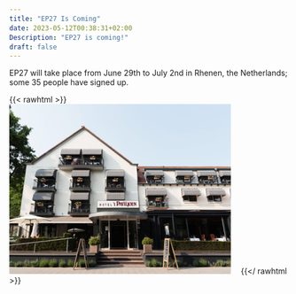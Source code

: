 ```yaml
---
title: "EP27 Is Coming"
date: 2023-05-12T00:38:31+02:00
Description: "EP27 is coming!"
draft: false
---
```

<!-- ![image](/images/hotel-paviljoen.jpg) -->
EP27 will take place from June 29th to July 2nd in Rhenen, the Netherlands; some 35 people have signed up.

{{< rawhtml >}}
        <img src="images/hotel-paviljoen.png" class="img-responsive pull-left gap-right" style="padding-right: 1em;" />
{{</ rawhtml >}}


